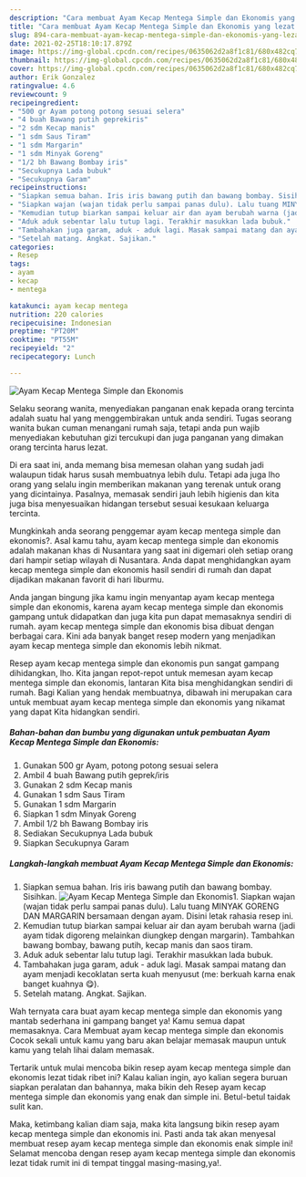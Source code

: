 ```yaml
---
description: "Cara membuat Ayam Kecap Mentega Simple dan Ekonomis yang lezat Untuk Jualan"
title: "Cara membuat Ayam Kecap Mentega Simple dan Ekonomis yang lezat Untuk Jualan"
slug: 894-cara-membuat-ayam-kecap-mentega-simple-dan-ekonomis-yang-lezat-untuk-jualan
date: 2021-02-25T18:10:17.879Z
image: https://img-global.cpcdn.com/recipes/0635062d2a8f1c81/680x482cq70/ayam-kecap-mentega-simple-dan-ekonomis-foto-resep-utama.jpg
thumbnail: https://img-global.cpcdn.com/recipes/0635062d2a8f1c81/680x482cq70/ayam-kecap-mentega-simple-dan-ekonomis-foto-resep-utama.jpg
cover: https://img-global.cpcdn.com/recipes/0635062d2a8f1c81/680x482cq70/ayam-kecap-mentega-simple-dan-ekonomis-foto-resep-utama.jpg
author: Erik Gonzalez
ratingvalue: 4.6
reviewcount: 9
recipeingredient:
- "500 gr Ayam potong potong sesuai selera"
- "4 buah Bawang putih geprekiris"
- "2 sdm Kecap manis"
- "1 sdm Saus Tiram"
- "1 sdm Margarin"
- "1 sdm Minyak Goreng"
- "1/2 bh Bawang Bombay iris"
- "Secukupnya Lada bubuk"
- "Secukupnya Garam"
recipeinstructions:
- "Siapkan semua bahan. Iris iris bawang putih dan bawang bombay. Sisihkan."
- "Siapkan wajan (wajan tidak perlu sampai panas dulu). Lalu tuang MINYAK GORENG DAN MARGARIN bersamaan dengan ayam. Disini letak rahasia resep ini."
- "Kemudian tutup biarkan sampai keluar air dan ayam berubah warna (jadi ayam tidak digoreng melainkan diungkep dengan margarin). Tambahkan bawang bombay, bawang putih, kecap manis dan saos tiram."
- "Aduk aduk sebentar lalu tutup lagi. Terakhir masukkan lada bubuk."
- "Tambahakan juga garam, aduk - aduk lagi. Masak sampai matang dan ayam menjadi kecoklatan serta kuah menyusut (me: berkuah karna enak banget kuahnya 😋)."
- "Setelah matang. Angkat. Sajikan."
categories:
- Resep
tags:
- ayam
- kecap
- mentega

katakunci: ayam kecap mentega 
nutrition: 220 calories
recipecuisine: Indonesian
preptime: "PT20M"
cooktime: "PT55M"
recipeyield: "2"
recipecategory: Lunch

---
```



![Ayam Kecap Mentega Simple dan Ekonomis](https://img-global.cpcdn.com/recipes/0635062d2a8f1c81/680x482cq70/ayam-kecap-mentega-simple-dan-ekonomis-foto-resep-utama.jpg)

Selaku seorang wanita, menyediakan panganan enak kepada orang tercinta adalah suatu hal yang menggembirakan untuk anda sendiri. Tugas seorang  wanita bukan cuman menangani rumah saja, tetapi anda pun wajib menyediakan kebutuhan gizi tercukupi dan juga panganan yang dimakan orang tercinta harus lezat.

Di era  saat ini, anda memang bisa memesan olahan yang sudah jadi walaupun tidak harus susah membuatnya lebih dulu. Tetapi ada juga lho orang yang selalu ingin memberikan makanan yang terenak untuk orang yang dicintainya. Pasalnya, memasak sendiri jauh lebih higienis dan kita juga bisa menyesuaikan hidangan tersebut sesuai kesukaan keluarga tercinta. 



Mungkinkah anda seorang penggemar ayam kecap mentega simple dan ekonomis?. Asal kamu tahu, ayam kecap mentega simple dan ekonomis adalah makanan khas di Nusantara yang saat ini digemari oleh setiap orang dari hampir setiap wilayah di Nusantara. Anda dapat menghidangkan ayam kecap mentega simple dan ekonomis hasil sendiri di rumah dan dapat dijadikan makanan favorit di hari liburmu.

Anda jangan bingung jika kamu ingin menyantap ayam kecap mentega simple dan ekonomis, karena ayam kecap mentega simple dan ekonomis gampang untuk didapatkan dan juga kita pun dapat memasaknya sendiri di rumah. ayam kecap mentega simple dan ekonomis bisa dibuat dengan berbagai cara. Kini ada banyak banget resep modern yang menjadikan ayam kecap mentega simple dan ekonomis lebih nikmat.

Resep ayam kecap mentega simple dan ekonomis pun sangat gampang dihidangkan, lho. Kita jangan repot-repot untuk memesan ayam kecap mentega simple dan ekonomis, lantaran Kita bisa menghidangkan sendiri di rumah. Bagi Kalian yang hendak membuatnya, dibawah ini merupakan cara untuk membuat ayam kecap mentega simple dan ekonomis yang nikamat yang dapat Kita hidangkan sendiri.

<!--inarticleads1-->

##### Bahan-bahan dan bumbu yang digunakan untuk pembuatan Ayam Kecap Mentega Simple dan Ekonomis:

1. Gunakan 500 gr Ayam, potong potong sesuai selera
1. Ambil 4 buah Bawang putih geprek/iris
1. Gunakan 2 sdm Kecap manis
1. Gunakan 1 sdm Saus Tiram
1. Gunakan 1 sdm Margarin
1. Siapkan 1 sdm Minyak Goreng
1. Ambil 1/2 bh Bawang Bombay iris
1. Sediakan Secukupnya Lada bubuk
1. Siapkan Secukupnya Garam




<!--inarticleads2-->

##### Langkah-langkah membuat Ayam Kecap Mentega Simple dan Ekonomis:

1. Siapkan semua bahan. Iris iris bawang putih dan bawang bombay. Sisihkan.
<img src="https://img-global.cpcdn.com/steps/855037fdd5799c1e/160x128cq70/ayam-kecap-mentega-simple-dan-ekonomis-langkah-memasak-1-foto.jpg" alt="Ayam Kecap Mentega Simple dan Ekonomis">1. Siapkan wajan (wajan tidak perlu sampai panas dulu). Lalu tuang MINYAK GORENG DAN MARGARIN bersamaan dengan ayam. Disini letak rahasia resep ini.
1. Kemudian tutup biarkan sampai keluar air dan ayam berubah warna (jadi ayam tidak digoreng melainkan diungkep dengan margarin). Tambahkan bawang bombay, bawang putih, kecap manis dan saos tiram.
1. Aduk aduk sebentar lalu tutup lagi. Terakhir masukkan lada bubuk.
1. Tambahakan juga garam, aduk - aduk lagi. Masak sampai matang dan ayam menjadi kecoklatan serta kuah menyusut (me: berkuah karna enak banget kuahnya 😋).
1. Setelah matang. Angkat. Sajikan.




Wah ternyata cara buat ayam kecap mentega simple dan ekonomis yang mantab sederhana ini gampang banget ya! Kamu semua dapat memasaknya. Cara Membuat ayam kecap mentega simple dan ekonomis Cocok sekali untuk kamu yang baru akan belajar memasak maupun untuk kamu yang telah lihai dalam memasak.

Tertarik untuk mulai mencoba bikin resep ayam kecap mentega simple dan ekonomis lezat tidak ribet ini? Kalau kalian ingin, ayo kalian segera buruan siapkan peralatan dan bahannya, maka bikin deh Resep ayam kecap mentega simple dan ekonomis yang enak dan simple ini. Betul-betul taidak sulit kan. 

Maka, ketimbang kalian diam saja, maka kita langsung bikin resep ayam kecap mentega simple dan ekonomis ini. Pasti anda tak akan menyesal membuat resep ayam kecap mentega simple dan ekonomis enak simple ini! Selamat mencoba dengan resep ayam kecap mentega simple dan ekonomis lezat tidak rumit ini di tempat tinggal masing-masing,ya!.

